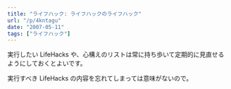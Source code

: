 ```yaml
---
title: "ライフハック: ライフハックのライフハック"
url: "/p/4kntagu"
date: "2007-05-11"
tags: ["ライフハック"]
---
```


実行したい LifeHacks や、心構えのリストは常に持ち歩いて定期的に見直せるようにしておくとよいです。

実行すべき LifeHacks の内容を忘れてしまっては意味がないので。

